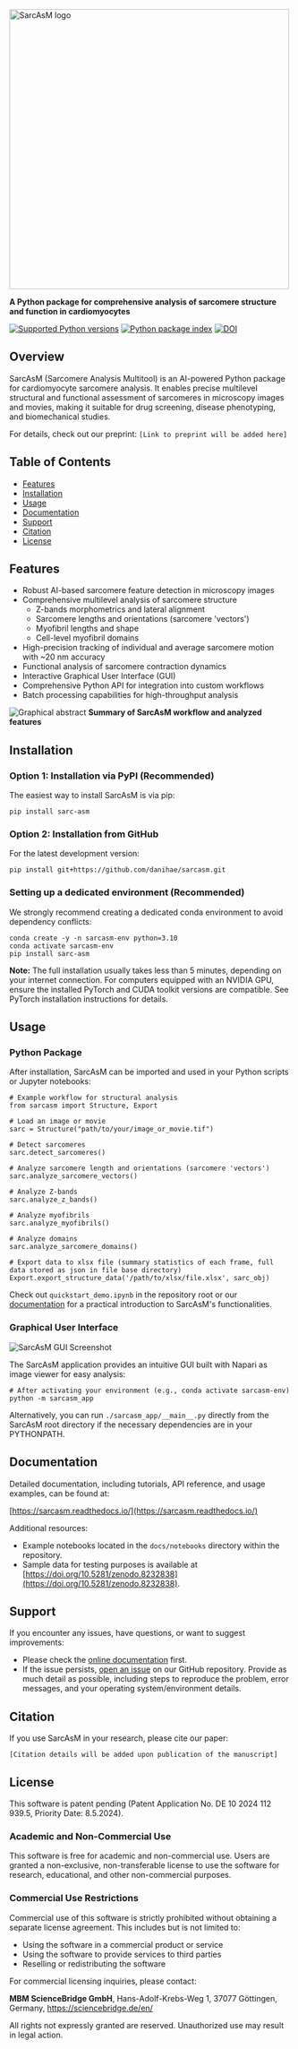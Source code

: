<img alt="SarcAsM logo" src="./docs/images/logo.png" style="width: 500px;">

**A Python package for comprehensive analysis of sarcomere structure and function in cardiomyocytes**

[![Supported Python versions](https://img.shields.io/pypi/pyversions/sarc-asm.svg)](https://python.org)
[![Python package index](https://img.shields.io/pypi/v/sarc-asm.svg)](https://pypi.org/project/sarc-asm)
[![DOI](https://zenodo.org/badge/DOI/10.5281/zenodo.8232838.svg)](https://doi.org/10.5281/zenodo.8232838)

## Overview

SarcAsM (Sarcomere Analysis Multitool) is an AI-powered Python package for cardiomyocyte sarcomere analysis. It enables precise multilevel structural and functional assessment of sarcomeres in microscopy images and movies, making it suitable for drug screening, disease phenotyping, and biomechanical studies.

For details, check out our preprint: `[Link to preprint will be added here]`

## Table of Contents

- [Features](#features)
- [Installation](#installation)
- [Usage](#usage)
- [Documentation](#documentation)
- [Support](#support)
- [Citation](#citation)
- [License](#license)

## Features

- Robust AI-based sarcomere feature detection in microscopy images
- Comprehensive multilevel analysis of sarcomere structure
    - Z-bands morphometrics and lateral alignment
    - Sarcomere lengths and orientations (sarcomere 'vectors')
    - Myofibril lengths and shape
    - Cell-level myofibril domains 
- High-precision tracking of individual and average sarcomere motion with ~20 nm accuracy
- Functional analysis of sarcomere contraction dynamics
- Interactive Graphical User Interface (GUI)
- Comprehensive Python API for integration into custom workflows
- Batch processing capabilities for high-throughput analysis

![Graphical abstract](./docs/images/graphical_abstract.png)
**Summary of SarcAsM workflow and analyzed features**

## Installation

### Option 1: Installation via PyPI (Recommended)

The easiest way to install SarcAsM is via pip:

```
pip install sarc-asm
```

### Option 2: Installation from GitHub

For the latest development version:

```
pip install git+https://github.com/danihae/sarcasm.git
```

### Setting up a dedicated environment (Recommended)

We strongly recommend creating a dedicated conda environment to avoid dependency conflicts:

```
conda create -y -n sarcasm-env python=3.10
conda activate sarcasm-env
pip install sarc-asm
```

**Note:** The full installation usually takes less than 5 minutes, depending on your internet connection. For computers equipped with an NVIDIA GPU, ensure the installed PyTorch and CUDA toolkit versions are compatible. See PyTorch installation instructions for details.

## Usage

### Python Package

After installation, SarcAsM can be imported and used in your Python scripts or Jupyter notebooks:

```
# Example workflow for structural analysis
from sarcasm import Structure, Export

# Load an image or movie
sarc = Structure("path/to/your/image_or_movie.tif")

# Detect sarcomeres
sarc.detect_sarcomeres()

# Analyze sarcomere length and orientations (sarcomere 'vectors')
sarc.analyze_sarcomere_vectors()

# Analyze Z-bands
sarc.analyze_z_bands()

# Analyze myofibrils
sarc.analyze_myofibrils()

# Analyze domains
sarc.analyze_sarcomere_domains()

# Export data to xlsx file (summary statistics of each frame, full data stored as json in file base directory)
Export.export_structure_data('/path/to/xlsx/file.xlsx', sarc_obj)
```

Check out `quickstart_demo.ipynb` in the repository root or our [documentation](https://sarcasm.readthedocs.io/)
 for a practical introduction to SarcAsM's functionalities.

### Graphical User Interface

![SarcAsM GUI Screenshot](./docs/images/app_screenshot.png)

The SarcAsM application provides an intuitive GUI built with Napari as image viewer for easy analysis:

```
# After activating your environment (e.g., conda activate sarcasm-env)
python -m sarcasm_app
```

Alternatively, you can run `./sarcasm_app/__main__.py` directly from the SarcAsM root directory if the necessary dependencies are in your PYTHONPATH.

## Documentation

Detailed documentation, including tutorials, API reference, and usage examples, can be found at:

[https://sarcasm.readthedocs.io/](https://sarcasm.readthedocs.io/)

Additional resources:
- Example notebooks located in the `docs/notebooks` directory within the repository.
- Sample data for testing purposes is available at [https://doi.org/10.5281/zenodo.8232838](https://doi.org/10.5281/zenodo.8232838).

## Support

If you encounter any issues, have questions, or want to suggest improvements:
- Please check the [online documentation](https://sarcasm.readthedocs.io/) first.
- If the issue persists, [open an issue](https://github.com/danihae/SarcAsM/issues) on our GitHub repository. Provide as much detail as possible, including steps to reproduce the problem, error messages, and your operating system/environment details.

## Citation

If you use SarcAsM in your research, please cite our paper:

```
[Citation details will be added upon publication of the manuscript]
```

## License

This software is patent pending (Patent Application No. DE 10 2024 112 939.5, Priority Date: 8.5.2024).

### Academic and Non-Commercial Use
This software is free for academic and non-commercial use. Users are granted a non-exclusive, non-transferable license to use the software for research, educational, and other non-commercial purposes.

### Commercial Use Restrictions
Commercial use of this software is strictly prohibited without obtaining a separate license agreement. This includes but is not limited to:
- Using the software in a commercial product or service
- Using the software to provide services to third parties
- Reselling or redistributing the software

For commercial licensing inquiries, please contact:

**MBM ScienceBridge GmbH**,
Hans-Adolf-Krebs-Weg 1,
37077 Göttingen,
Germany,
https://sciencebridge.de/en/

All rights not expressly granted are reserved. Unauthorized use may result in legal action.
